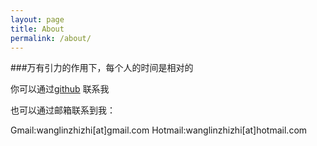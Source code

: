```yaml
---
layout: page
title: About
permalink: /about/
---
```



###万有引力的作用下，每个人的时间是相对的


你可以通过[github](https://github.com/wagnlinzh) 联系我

也可以通过邮箱联系到我：

Gmail:wanglinzhizhi[at]gmail.com
Hotmail:wanglinzhizhi[at]hotmail.com


